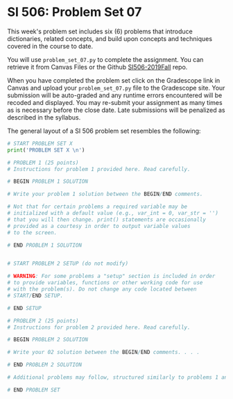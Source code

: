 # SI 506: Problem Set 07

This week's problem set includes six (6) problems that introduce dictionaries, related concepts, and build upon concepts and techniques covered in the course to date.

You will use `problem_set_07.py` to complete the assignment. You can retrieve it from Canvas Files or the Github [SI506-2019Fall](https://github.com/umsi-arwhyte/SI506-2019Fall) repo.

When you have completed the problem set click on the Gradescope link in Canvas and upload your
`problem_set_07.py` file to the Gradescope site.  Your submission will be auto-graded and any runtime
errors encountered will be recoded and displayed.  You may re-submit your assignment as many
times as is necessary before the close date.  Late submissions will be penalized as described
in the syllabus.

The general layout of a SI 506 problem set resembles the following:

```python
# START PROBLEM SET X
print('PROBLEM SET X \n')

# PROBLEM 1 (25 points)
# Instructions for problem 1 provided here. Read carefully.

# BEGIN PROBLEM 1 SOLUTION

# Write your problem 1 solution between the BEGIN/END comments.

# Not that for certain problems a required variable may be
# initialized with a default value (e.g., var_int = 0, var_str = '')
# that you will then change. print() statements are occasionally
# provided as a courtesy in order to output variable values
# to the screen.

# END PROBLEM 1 SOLUTION


# START PROBLEM 2 SETUP (do not modify)

# WARNING: For some problems a "setup" section is included in order
# to provide variables, functions or other working code for use
# with the problem(s). Do not change any code located between
# START/END SETUP.

# END SETUP

# PROBLEM 2 (25 points)
# Instructions for problem 2 provided here. Read carefully.

# BEGIN PROBLEM 2 SOLUTION

# Write your 02 solution between the BEGIN/END comments. . . .

# END PROBLEM 2 SOLUTION

# Additional problems may follow, structured similarly to problems 1 and 2 above.

# END PROBLEM SET
```
